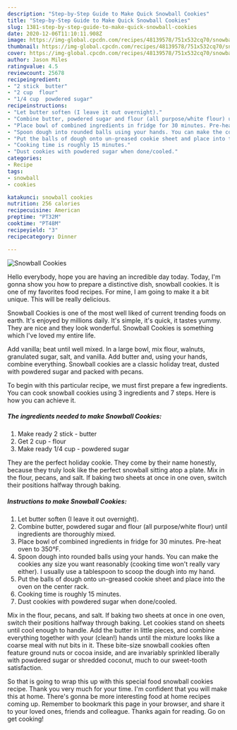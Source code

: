 ```yaml
---
description: "Step-by-Step Guide to Make Quick Snowball Cookies"
title: "Step-by-Step Guide to Make Quick Snowball Cookies"
slug: 1381-step-by-step-guide-to-make-quick-snowball-cookies
date: 2020-12-06T11:10:11.908Z
image: https://img-global.cpcdn.com/recipes/48139578/751x532cq70/snowball-cookies-recipe-main-photo.jpg
thumbnail: https://img-global.cpcdn.com/recipes/48139578/751x532cq70/snowball-cookies-recipe-main-photo.jpg
cover: https://img-global.cpcdn.com/recipes/48139578/751x532cq70/snowball-cookies-recipe-main-photo.jpg
author: Jason Miles
ratingvalue: 4.5
reviewcount: 25678
recipeingredient:
- "2 stick  butter"
- "2 cup  flour"
- "1/4 cup  powdered sugar"
recipeinstructions:
- "Let butter soften (I leave it out overnight)."
- "Combine butter, powdered sugar and flour (all purpose/white flour) until ingredients are thoroughly mixed."
- "Place bowl of combined ingredients in fridge for 30 minutes. Pre-heat oven to 350°F."
- "Spoon dough into rounded balls using your hands. You can make the cookies any size you want reasonably (cooking time won&#39;t really vary either). I usually use a tablespoon to scoop the dough into my hand."
- "Put the balls of dough onto un-greased cookie sheet and place into the oven on the center rack."
- "Cooking time is roughly 15 minutes."
- "Dust cookies with powdered sugar when done/cooled."
categories:
- Recipe
tags:
- snowball
- cookies

katakunci: snowball cookies 
nutrition: 256 calories
recipecuisine: American
preptime: "PT32M"
cooktime: "PT48M"
recipeyield: "3"
recipecategory: Dinner

---
```



![Snowball Cookies](https://img-global.cpcdn.com/recipes/48139578/751x532cq70/snowball-cookies-recipe-main-photo.jpg)

Hello everybody, hope you are having an incredible day today. Today, I'm gonna show you how to prepare a distinctive dish, snowball cookies. It is one of my favorites food recipes. For mine, I am going to make it a bit unique. This will be really delicious.

Snowball Cookies is one of the most well liked of current trending foods on earth. It's enjoyed by millions daily. It's simple, it's quick, it tastes yummy. They are nice and they look wonderful. Snowball Cookies is something which I've loved my entire life.

Add vanilla; beat until well mixed. In a large bowl, mix flour, walnuts, granulated sugar, salt, and vanilla. Add butter and, using your hands, combine everything. Snowball cookies are a classic holiday treat, dusted with powdered sugar and packed with pecans.


To begin with this particular recipe, we must first prepare a few ingredients. You can cook snowball cookies using 3 ingredients and 7 steps. Here is how you can achieve it.

<!--inarticleads1-->

##### The ingredients needed to make Snowball Cookies:

1. Make ready 2 stick - butter
1. Get 2 cup - flour
1. Make ready 1/4 cup - powdered sugar


They are the perfect holiday cookie. They come by their name honestly, because they truly look like the perfect snowball sitting atop a plate. Mix in the flour, pecans, and salt. If baking two sheets at once in one oven, switch their positions halfway through baking. 

<!--inarticleads2-->

##### Instructions to make Snowball Cookies:

1. Let butter soften (I leave it out overnight).
1. Combine butter, powdered sugar and flour (all purpose/white flour) until ingredients are thoroughly mixed.
1. Place bowl of combined ingredients in fridge for 30 minutes. Pre-heat oven to 350°F.
1. Spoon dough into rounded balls using your hands. You can make the cookies any size you want reasonably (cooking time won&#39;t really vary either). I usually use a tablespoon to scoop the dough into my hand.
1. Put the balls of dough onto un-greased cookie sheet and place into the oven on the center rack.
1. Cooking time is roughly 15 minutes.
1. Dust cookies with powdered sugar when done/cooled.


Mix in the flour, pecans, and salt. If baking two sheets at once in one oven, switch their positions halfway through baking. Let cookies stand on sheets until cool enough to handle. Add the butter in little pieces, and combine everything together with your (clean!) hands until the mixture looks like a coarse meal with nut bits in it. These bite-size snowball cookies often feature ground nuts or cocoa inside, and are invariably sprinkled liberally with powdered sugar or shredded coconut, much to our sweet-tooth satisfaction. 

So that is going to wrap this up with this special food snowball cookies recipe. Thank you very much for your time. I'm confident that you will make this at home. There's gonna be more interesting food at home recipes coming up. Remember to bookmark this page in your browser, and share it to your loved ones, friends and colleague. Thanks again for reading. Go on get cooking!
